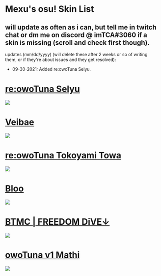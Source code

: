 # Mexu's osu! Skin List

## will update as often as i can, but tell me in twitch chat or dm me on discord @ imTCA#3060 if a skin is missing (scroll and check first though).

<!-- # also, check the skin folder of a skin if the download link doesn't automatically come with the cursor that you saw me recently use on stream/in videos. (ie: yellow cookiezi cursor with red trail as opposed to no trail). it will probably be there, if not, notify me. -->

updates (mm/dd/yyyy) (will delete these after 2 weeks or so of writing them, or if they're about issues and they get resolved):
- 09-30-2021: Added re:owoTuna Selyu.

# [re:owoTuna Selyu](https://ck1t.ru/s-1552)
![](https://skins.osuck.net/uploads/posts/2020-08/1596468449_screenshot9247.jpg)

# [Veibae](https://www.reddit.com/r/OsuSkins/comments/qma04c/veibae_16_9_by_hirochi/)
![](https://user-images.githubusercontent.com/94698317/142720257-6fe0f992-1052-4d95-a26a-3c4b998deda4.png)

# [re:owoTuna Tokoyami Towa](https://drive.google.com/file/d/1Opd0wOH1n1y3tNuM0_nLx1UDVzhV2SWK/view)
![](https://user-images.githubusercontent.com/94698317/142720394-ff506a7a-644f-4cb9-8359-b101d4b69cff.png)

# [Bloo](https://drive.google.com/file/d/1kbLQok-jyqG3KSzCmar_KY9kz2ti5JY2/view)
![](https://user-images.githubusercontent.com/94698317/142720454-03eee657-31cf-4b3e-b9b7-e734d574ce87.png)

# [BTMC | FREEDOM DiVE↓](https://drive.google.com/file/d/1M44T3VRUKPagFyuWFSyWESrJHHmhTk55)
![](https://i.imgur.com/4fY735j.jpg)

# [owoTuna v1 Mathi](https://drive.google.com/file/d/1Lr8OKg5ed-yHNCGPZfnns6Anq4je1XyD)
![](https://i.imgur.com/sWyAAQd.jpg)
